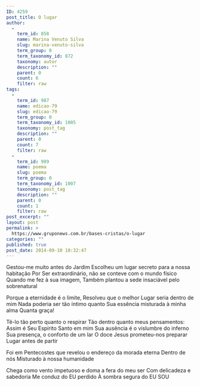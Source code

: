 ```yaml
---
ID: 4259
post_title: O lugar
author:
  - 
    term_id: 858
    name: Marina Venuto Silva
    slug: marina-venuto-silva
    term_group: 0
    term_taxonomy_id: 872
    taxonomy: autor
    description: ""
    parent: 0
    count: 6
    filter: raw
tags:
  - 
    term_id: 987
    name: edicao-79
    slug: edicao-79
    term_group: 0
    term_taxonomy_id: 1005
    taxonomy: post_tag
    description: ""
    parent: 0
    count: 7
    filter: raw
  - 
    term_id: 989
    name: poema
    slug: poema
    term_group: 0
    term_taxonomy_id: 1007
    taxonomy: post_tag
    description: ""
    parent: 0
    count: 1
    filter: raw
post_excerpt: ""
layout: post
permalink: >
  https://www.gruponews.com.br/bases-cristas/o-lugar
categories: ""
published: true
post_date: 2014-09-10 10:32:47
---
```

Gestou-me muito antes do Jardim
Escolheu um lugar secreto para a nossa habitação
Por Ser extraordinário, não se conteve com o mundo físico
Quando me fez à sua imagem,
Também plantou a sede insaciável pelo sobrenatural

Porque a eternidade é o limite,
Resolveu que o melhor Lugar seria dentro de mim
Nada poderia ser tão íntimo quanto Sua essência misturada à minha alma
Quanta graça!

Tê-lo tão perto quanto o respirar
Tão dentro quanto meus pensamentos:
Assim é Seu Espírito Santo em mim
Sua ausência é o vislumbre do inferno
Sua presença, o conforto de um lar
O doce Jesus prometeu-nos preparar Lugar antes de partir

Foi em Pentecostes que revelou o endereço da morada eterna
Dentro de nós
Misturado à nossa humanidade

Chega como vento impetuoso e doma a fera do meu ser
Com delicadeza e sabedoria
Me conduz do EU perdido
À sombra segura do EU SOU